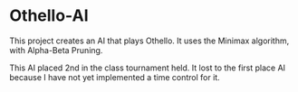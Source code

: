 # Othello-AI
This project creates an AI that plays Othello. It uses the Minimax algorithm, with Alpha-Beta Pruning.



This AI placed 2nd in the class tournament held. It lost to the first place AI because I have not yet implemented a time control for it. 
